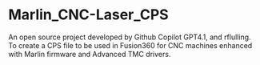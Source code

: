 # Marlin_CNC-Laser_CPS
An open source project developed by Github Copilot GPT4.1, and rflulling. To create a CPS file to be used in Fusion360 for CNC machines enhanced with Marlin firmware and Advanced TMC drivers. 
